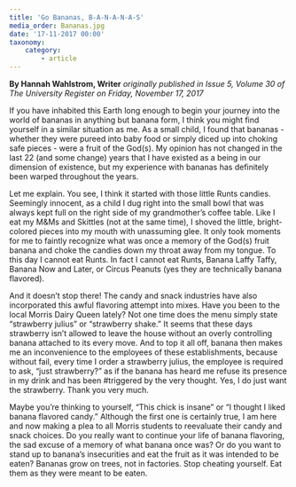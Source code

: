 ```yaml
---
title: 'Go Bananas, B-A-N-A-N-A-S'
media_order: Bananas.jpg
date: '17-11-2017 00:00'
taxonomy:
    category:
        - article
---
```


**By Hannah Wahlstrom, Writer** _originally published in Issue 5, Volume 30 of The University Register on Friday, November 17, 2017_

If you have inhabited this Earth long enough to begin your journey into the world of bananas in anything but banana form, I think you might find yourself in a similar situation as me. As a small child, I found that bananas - whether they were pureed into baby food or simply diced up into choking safe pieces - were a fruit of the God(s). My opinion has not changed in the last 22 (and some change) years that I have existed as a being in our dimension of existence, but my experience with bananas has definitely been warped throughout the years. 

Let me explain. You see, I think it started with those little Runts candies. Seemingly innocent, as a child I dug right into the small bowl that was always kept full on the right side of my grandmother’s coffee table. Like I eat my M&Ms and Skittles (not at the same time), I shoved the little, bright-colored pieces into my mouth with unassuming glee. It only took moments for me to faintly recognize what was once a memory of the God(s) fruit banana and choke the candies down my throat away from my tongue. To this day I cannot eat Runts. In fact I cannot eat Runts, Banana Laffy Taffy, Banana Now and Later, or Circus Peanuts (yes they are technically banana flavored). 

And it doesn’t stop there! The candy and snack industries have also incorporated this awful flavoring attempt into mixes. Have you been to the local Morris Dairy Queen lately? Not one time does the menu simply state “strawberry julius” or “strawberry shake.” It seems that these days strawberry isn’t allowed to leave the house without an overly controlling banana attached to its every move. And to top it all off, banana then makes me an inconvenience to the employees of these establishments, because without fail, every time I order a strawberry julius, the employee is required to ask, “just strawberry?” as if the banana has heard me refuse its presence in my drink and has been #triggered by the very thought. Yes, I do just want the strawberry. Thank you very much. 

Maybe you’re thinking to yourself, “This chick is insane” or “I thought I liked banana flavored candy.” Although the first one is certainly true, I am here and now making a plea to all Morris students to reevaluate their candy and snack choices. Do you really want to continue your life of banana flavoring, the sad excuse of a memory of what banana once was? Or do you want to stand up to banana’s insecurities and eat the fruit as it was intended to be eaten? Bananas grow on trees, not in factories. Stop cheating yourself. Eat them as they were meant to be eaten.